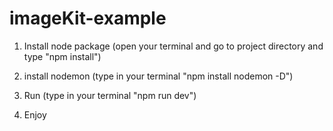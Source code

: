 # imageKit-example

1. Install node package
(open your terminal and go to project directory and type "npm install")

2. install nodemon
(type in your terminal "npm install nodemon -D")

3. Run
(type in your terminal "npm run dev")

4. Enjoy
